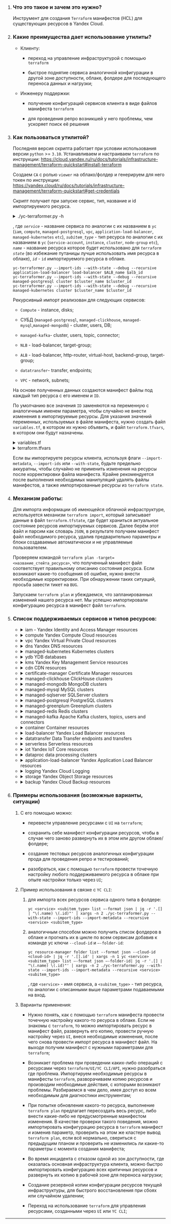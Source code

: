 1. ### Что это такое и зачем это нужно?
   
      Инструмент для создания `Terraform` манифестов (HCL) для существующих ресурсов в Yandex Cloud.
   
2. ### Какие преимущества дает использование утилиты?
   
      * Клиенту:
   
        * переход на управление инфраструктурой с помощью `terraform`
   
        * быстрое поднятие сервиса аналогичной конфигурации в другой зоне доступности, облаке, фолдере для последующего переноса данных и нагрузки;
   
      * Инженеру поддержки:
   
        * получение конфигураций сервисов клиента в виде файлов манифеста  `terraform`
   
        * для проведения репро возникшей у него проблемы, чем ускоряет поиск её решения
   
3. ### Как пользоваться утилитой?
   
      Последняя версия скрипта работает при условии использования версии `python` \>= `3.10`.
      Устанавливаем и настраиваем `terraform` по инструкции: https://cloud.yandex.ru/ru/docs/tutorials/infrastructure-management/terraform-quickstart#install-terraform
   
      Создаем `СА` с ролью `viewer` на облако/фолдер и генерируем для него токен по инструкции: https://yandex.cloud/ru/docs/tutorials/infrastructure-management/terraform-quickstart#get-credentials
   
      Скрипт получает при запуске сервис, тип, название и id импортируемого ресурса.
   
      <details>
      <summary>./yc-terraformer.py -h</summary>
      
      ```
      usage: yc-terraformer.py [-h] [--import-metadata] [--import-ids] [--with-state] [--debug] [--recursive] service subitem_type name id
      
      Ссылка на полную документацию: https://github.com/yandex-cloud-examples/yc-terraformer/
      Программа принимает на вход следующие значения:
      
      positional arguments:
        service            Вид импортируемого сервиса
        subitem_type       Тип импортируемого ресурса
        name               Имя импортируемого ресурса
        id                 ID импортируемого ресурса
      
      options:
        -h, --help         show this help message and exit
        --import-metadata  Импорт ресурсов c блоком metadata
        --import-ids       Импорт ресурсов c текущими id в конфигурации
        --with-state       Сохранение текущей конфигураци ресурса в terraform state
        --debug            Включение вывода отладочной информации
        --recursive        Включает рекурсивный импорт связанных ресурсов
      ```
   
      </details>
   
   , где *`service`* - название сервиса по аналогии с их названием в `yc` (`iam`, `compute`, `managed-postgresql`, `vpс`, `application-load-balancer`, `managed-kubernetes` `etc`), *`subitem_type`* - тип ресурса по аналогии с их названием в `yc` (`service-account`, `instance`, `cluster`, `node-group` `etc`), *`name`* - название ресурса которое будет использовано для *`terraform state`* (во избежание путаницы лучше использовать имя ресурса в облаке), *`id`* - `id` импортируемого ресурса в облаке.
   
      ```
      yc-terraformer.py --import-ids --with-state --debug --recursive application-load-balancer load-balancer $ALB_name $alb_id
      yc-terraformer.py --import-ids --with-state --debug --recursive managed-postgresql cluster $cluster_name $cluster_id
      yc-terraformer.py --import-ids --with-state --debug --recursive managed-kubernetes cluster $cluster_name $cluster_id
      ```
   
      Рекурсивный импорт реализован для следующих сервисов:
   
      - `Compute` - instance, disks;
   
      - СУБД (`managed-postgresql`, `managed-clickhouse`, `managed-mysql`,`managed-mongodb`) - cluster, users, DB;
   
      - `managed-kafka`- cluster, users, topic, connector;
   
      - `NLB` - load-balancer, target-group;
   
      - `ALB` - load-balancer, http-router, virtual-host, backend-group, target-group;
   
      - `datatransfer`- transfer, endpoints;
   
      - `VPC` - network, subnets;
  
      На основе полученных данных создаются манифест файлы под каждый тип ресурса с его именем и `ID`.
   
      По умолчанию все значения `ID` заменяются на переменную с аналогичным именем параметра, чтобы случайно не внести изменения в импортируемые ресурсы. Для указания значений переменных, используемых в файле манифеста, нужно создать файл `variables.tf`, в котором их нужно объявить, и файл `terraform.tfvars`, в котором они будут назначены.
   
      <details><summary>variables.tf</summary>
      
      ```
      #=========== main ==============
      variable "cloud_id" {
        description = "The cloud ID"
        type        = string
      }
      variable "folder_id" {
        description = "The folder ID"
        type        = string
      }
      variable "default_zone" {
        description = "The default zone"
        type        = string
        default     = "ru-central1-a"
      }
      variable "zone" {
        description = "zone"
        type        = string
      }
      variable "key_id" {
        description = "key_id"
        type        = string
      }
      variable "platform_id" {
        description = "platform_id"
        type        = string
      }
      variable "service_account_id" {
        description = "service_account_id"
        type        = string
      }
      variable "node_service_account_id" {
        description = "Service account ID for node groups"
        type        = string
      } 
      #=========== network ==============
      variable "network_id" {
        description = "id of main network"
        type        = string
      }
      variable "subnet_id" {
        description = "subnet_id"
        type        = string
      }
      variable "subnet_ids" {
        description = "subnet_ids"
        type        = list(string)
      }
      variable "security_group_ids" {
        description = "security_group_ids"
        type        = list(string)
      }
      ```
   
      </details>
   
      <details><summary>terraform.tfvars</summary>
      
      ```
      cloud_id  = "b1g5q8h52km0rg0tf67a"
      folder_id = "b1gabqsuc5jl0q3ppd0n"
      zone      = "ru-central1-a"
      vpc_network = "enpa5vuod13q30aavn7a"
      vpc_subnets = {
        ru-central1-a = "e9bvenpi3ukdfq5r2v0q"
        ru-central1-b = "e2lsif6dp433q1vv8svt"
        ru-central1-c = "b0cckti034jmj1enji2t"
      }
      service_account_id      = "ajeqidn8h6aqa1qtt5g9"
      node_service_account_id = "ajeqidn8h6aqa1qtt5g9"
      key_id = "abj5dkbk3u7nh9gt7abj"
      security_group_ids = [
                  "enptg0u7g9fb89h5p08j",
                  ]
      subnet_ids = [
                      "e9b3ecmd0kbpbd2mtid1",
                  ]
      cluster_id = ""
      disk_id     = ""
      network_id  = ""
      subnet_id = "e9b3ecmd0kbpbd2mtid1"
      log_group_id = ""
      http_router_id = ""
      backend_group_id  = ""
      platform_id = "standard-v3"
      ```
   
      </details>
   
      Если вы импортируете ресурсы клиента, используя флаги `--import-metadata`, `--import-ids` или `--with-state`, будьте предельно аккуратны, чтобы случайно не применить изменения на ресурсы после корректировки файла манифеста. Крайне рекомендуется после выполнения необходимых манипуляций удалять файлы манифестов, а также импортированные ресурсы из `terraform state`.
   
4. ### Механизм работы:
   
      Для импорта информации об имеющейся облачной инфраструктуре, используется механизм `terraform import`, который записывает данные в файл `terraform.tfstate`, где будет храниться актуальное состояние ресурсов импортируемых сервисов. Далее берём этот файл и парсим как словарь `JSON`, в результате получаем манифест файл необходимого ресурса, удалив предварительно параметры и блоки создаваемые автоматически и не управляемые пользователем.
   
      Проверяем командой `terraform plan -target=<название_стейта_ресурса>`, что полученный манифест файл соответствует правильному описанию состояния ресурса. Если возникают какие-то сообщения об ошибке, нужно внести необходимые корректировки. При обнаружении таких ситуаций, просьба завести тикет на `BUG`.
   
      Запускаем `terraform plan` и убеждаемся, что запланированных изменений нашего ресурса нет. Мы успешно импортировали конфигурацию ресурса в манифест файл `terraform`.
   
5. ### Список поддерживаемых сервисов и типов ресурсов:

   * <details><summary>iam - Yandex Identity and Access Manager resources</summary>
     
     * role
   
     * service-account
   
     * key
   
     * access-key
   
     * api-key
   
     * user-account
   
     </details>
   
   * <details><summary>compute                   Yandex Compute Cloud resources</summary>
     
     * instance
   
     * disk
   
     * image
   
     * snapshot
   
     * snapshot-schedule
   
     * instance-group
   
     * placement-group
   
     * host-group
   
     * disk-placement-group
   
     * filesystem
   
     * gpu-cluster
   
     </details>
   
   * <details><summary>vpc                        Yandex Virtual Private Cloud resources</summary>
     
     * network
   
     * route-table
   
     * security-group
   
     * subnet
   
     * address
   
     * gateway
   
     </details>
   
   * <details><summary>dns                        Yandex DNS resources</summary>
     
     * zone
   
     * bind-file
   
     </details>
   
   * <details><summary>managed-kubernetes         Kubernetes clusters</summary>
     
     * cluster
   
     * node-group
   
     </details>
   
   * <details><summary>ydb                        YDB databases</summary>
     
     * database\_serverless
   
     * database\_dedicated
   
     </details>
   
   * <details><summary>kms                        Yandex Key Management Service resources</summary>
     
     * symmetric-key
   
     * asymmetric-encryption-key
   
     * asymmetric-signature-key
   
     </details>
   
   * <details><summary>cdn                        CDN resources</summary>
     
     * resource
   
     * origin-group
   
     * origin
   
     </details>
   
   * <details><summary>certificate-manager        Certificate Manager resources</summary>
     
     * certificate
   
     </details>
   
   * <details><summary>managed-clickhouse         ClickHouse clusters</summary>
     
     * cluster
   
     * user
   
     * database
   
     </details>
   
   * <details><summary>managed-mongodb            MongoDB clusters</summary>
     
     {% block %}
     
     * cluster
   
     * database
    
     * user
   
     {% endblock %}
   
     </details>
   
   * <details><summary>managed-mysql              MySQL clusters</summary>
     
     * cluster
   
     * database
   
     * user
   
     </details>
   
   * <details><summary>managed-sqlserver          SQLServer clusters</summary>
     
     * cluster
   
     </details>
   
   * <details><summary>managed-postgresql         PostgreSQL clusters</summary>
     
     * cluster
   
     * database
   
     * user
   
     </details>
   
   * <details><summary>managed-greenplum          Greenplum clusters</summary>
     
     * cluster
   
     </details>
   
   * <details><summary>managed-redis              Redis clusters</summary>
     
     * cluster
   
     </details>
   
   * <details><summary>managed-kafka              Apache Kafka clusters, topics, users and connectors</summary>
     
     * cluster
   
     * topic
   
     * user
   
     * connector
   
     </details>
   
   * <details><summary>container                  Container resources</summary>
     
     * registry
   
     * registry\_iam\_binding
   
     * repository
   
     * repository\_iam\_binding
   
     * image
   
     * repository\_lifecycle\_policy
   
     </details>
   
   * <details><summary>load-balancer              Yandex Load Balancer resources</summary>
     
     * network-load-balancer
   
     * target-group
   
     </details>
   
   * <details><summary>datatransfer               Data Transfer endpoints and transfers</summary>
     
     * transfer
   
     * endpoint
   
     </details>
   
   * <details><summary>serverless                 Serverless resources</summary>
     
     * function
   
     * trigger
   
     * api-gateway
   
     * container
   
     * mdbproxy
   
     * network
   
     </details>
   
   * <details><summary>iot                        Yandex IoT Core resources</summary>
     
     * registry
   
     * broker
   
     * device
   
     </details>
   
   * <details><summary>dataproc                   data processing clusters</summary>
     
     * cluster
   
     * subcluster
   
     * job
   
     </details>
   
   * <details><summary>application-load-balancer  Yandex Application Load Balancer resources</summary>
     
     * load-balancer
   
     * backend-group
   
     * http-router
   
     * virtual-host
   
     * target-group
   
     </details>
   
   * <details><summary>logging                    Yandex Cloud Logging</summary>
     
     * group
   
     * sink
   
     </details>
   
   * <details><summary>storage                    Yandex Object Storage resources</summary>
     
     * bucket
   
     </details>
   
   * <details><summary>backup                     Yandex Cloud Backup resources</summary>
     
     * vm
   
     * backup
   
     * policy
   
     </details>
   
  7. ### Примеры использования (возможные варианты, ситуации)
   
      1. С его помощью можно:
   
         * перевести управление ресурсами с `UI` на `terraform`;
   
         * сохранить себе манифест конфигурации ресурсов, чтобы в случае чего заново развернуть их в этом или другом облаке/фолдере;
   
         * создание тестовых ресурсов аналогичных конфигурации прода для проведения репро и тестирований;
   
         * разобраться, как с помощью `terraform` провести точечную настройку любого поддерживаемого ресурса в облаке при опыте настройки только через `UI`;
   
      2. Пример использования в связке с `YC CLI`:
   
         1. для импорта всех ресурсов сервиса одного типа в фолдере:
   
            ```
            yc <service> <subitem_type> list –-format json | jq -r '.[] | "\(.name) \(.id)"' | xargs -n 2 ./yc-terraformer.py --with-state --import-ids --import-metadata --recursive <service> <subitem_type> 
            ```
   
         2. аналогичным способом можно получить список фолдеров в облаке и прогнать их в цикле по всем сервисам добавив к команде yc ключи `--cloud-id` и `–-folder-id`:
   
            ```
            yc resource-manager folder list --format json --cloud-id <cloud-id> | jq -r '.[].id' | xargs -n 1 yc <service> <subitem_type> list –-format json –-folder-id| jq -r '.[] | "\(.name) \(.id)"' | xargs -n 2 ./yc-terraformer.py --with-state --import-ids --import-metadata --recursive <service> <subitem_type> 
            ```
   
            , где `<service>` - имя сервиса, а `<subitem_type>` - тип ресурса, по аналогии с описанными выше параметрами подаваемыми на вход.
   
      3. Варианты применения:
   
         * Нужно понять, как с помощью `terraform` манифеста провести точечную настройку какого-то ресурса в облаке. Если не знакомы с `terraform`, то можно импортировать ресурс в манифест файл, развернуть его копию, провести ручную настройку через `UI`, внеся необходимые изменения, после чего снова провести импорт ресурса в манифест файл. На выходе получим манифест с нужными параметрами для `terraform`;
   
         * Возникает проблема при проведении каких-либо операций с ресурсами через `terraform/UI/YC CLI/API`, нужно разобраться где проблема. Импортируем необходимые ресурсы в манифесты `terraform`, разворачиваем копию ресурсов и производим необходимые действия, с которыми возникают проблемы. Разбираемся в чем дело, имея доступ ко всем необходимым для диагностики инструментам;
   
         * При попытке обновления какого-то ресурса, выполнение `terraform plan` предлагает пересоздать весь ресурс, либо внести какие-либо не предусмотренные манифестом изменения. В качестве проверки такого поведения, можно импортировать конфигурацию ресурса в `terraform` манифест и изменив параметр, проверить на этом же кластере вывод `terraform plan`, если всё нормально, свериться с  предыдущим планом и проверить не изменились ли какие-то параметры с момента создания манифеста;
   
         * Во время инцидента с отказом одной из зон доступности, где оказалась основная инфраструктура клиента, можно быстро импортировать конфигурацию всех критичных ресурсов и развернуть их копию в рабочей зоне для переноса нагрузки;
   
         * Создание резервной копии конфигурации ресурсов текущей инфраструктуры, для быстрого восстановления при сбоях или случайном удалении;
   
         * Переход на использование `terraform` для управления ресурсами, созданными через `UI` или `YC CLI`;
   
   ___
   









